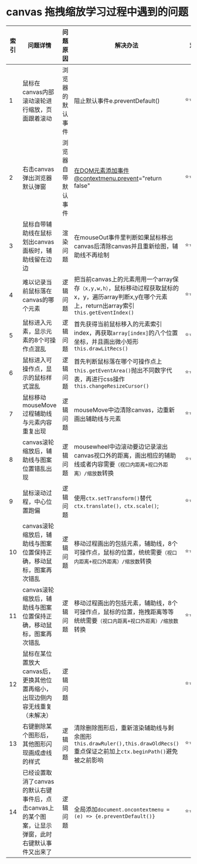 <!--
 * @Descripttion: 
 * @version: 
 * @Author: lzy
 * @Date: 2021-04-02 09:32:09
 * @LastEditors: Andy
 * @LastEditTime: 2021-04-02 13:56:42
-->
# canvas 拖拽缩放学习过程中遇到的问题

|索引|问题详情|问题原因|解决办法|难度系数|
|----|----|----|----|----|
|1|鼠标在canvas内部滚动滚轮进行缩放，页面跟着滚动|浏览器的默认事件|阻止默认事件e.preventDefault()|⭐⭐|
|2|右击canvas弹出浏览器默认弹窗|浏览器自带默认事件|在DOM元素添加事件@contextmenu.prevent="return false"|⭐⭐⭐|
|3|鼠标自带辅助线在鼠标划出canvas面板时，辅助线留在边边|渲染问题|在mouseOut事件里判断如果鼠标移出canvas后清除canvas并且重新绘图，辅助线不再绘制|⭐⭐⭐⭐⭐⭐|
|4|难以记录当前鼠标落在canvas的哪个元素|逻辑问题|把当前canvas上的元素用用一个array保存`（x,y,w,h）`，鼠标移动过程获取鼠标的x，y，遍历array判断x,y在哪个元素上，return出array索引`this.getEventIndex()`|⭐⭐⭐⭐⭐|
|5|鼠标进入元素，显示元素的8个可操作点混乱|逻辑问题|首先获得当前鼠标移入的元素索引index，再获取`array[index]`的八个位置坐标，并且画出微小矩形`this.drawLitRecs()`|⭐⭐⭐⭐⭐|
|6|鼠标进入可操作点，显示的鼠标样式混乱|逻辑问题|首先判断鼠标落在哪个可操作点上`this.getEventArea()`抛出不同数字代表，再进行css操作`this.changeResizeCursor()`|⭐⭐⭐⭐⭐|
|7|鼠标移动mouseMove过程辅助线与元素内容重复出现|逻辑问题|mouseMove中边清除canvas，边重新画出辅助线与元素|⭐⭐⭐⭐⭐⭐|
|8|canvas滚轮缩放后，辅助线与图案位置错乱出现|逻辑问题|mousewheel中边滚动要边记录滚出canvas视口外的距离，画出相应的辅助线或者内容需要`（视口内距离+视口外距离）/缩放数`转换|⭐⭐⭐⭐⭐⭐⭐⭐|
|9|鼠标滚动过程，中心位置跑偏|逻辑问题|使用`ctx.setTransform()`替代`ctx.translate()，ctx.scale()`;|⭐⭐⭐⭐⭐⭐|
|10|canvas滚轮缩放后，辅助线与图案位置保持正确，移动鼠标，图案再次错乱|逻辑问题|移动过程画出的包括元素，辅助线，8个可操作点，鼠标的位置，统统需要`（视口内距离+视口外距离）/缩放数`转换|⭐⭐⭐⭐⭐⭐⭐⭐|
|11|canvas滚轮缩放后，辅助线与图案位置保持正确，移动鼠标，图案再次错乱|逻辑问题|移动过程画出的包括元素，辅助线，8个可操作点，鼠标的位置，拖拽距离等等统统需要`（视口内距离+视口外距离）/缩放数`转换|⭐⭐⭐⭐⭐⭐⭐⭐|
|12|鼠标在某位置放大canvas后，更换其他位置再缩小，出现边侧内容无线重复（未解决）|逻辑问题||⭐⭐⭐⭐⭐⭐⭐⭐|
|13|右键删除某个图形后，其他图形闪现画成虚线的样式|逻辑问题|清除删除图形后，重新渲染辅助线与剩余图形`this.drawRuler(),this.drawOldRecs()`重点保证之前加上`ctx.beginPath()`避免被之前影响|⭐⭐⭐⭐⭐⭐|
|14|已经设置取消了canvas的默认右键事件后，点击canvas上的某个图案，让显示弹窗，此时右键默认事件又出来了|逻辑问题|全局添加`document.oncontextmenu = (e) => {e.preventDefault()}`|⭐⭐⭐|
